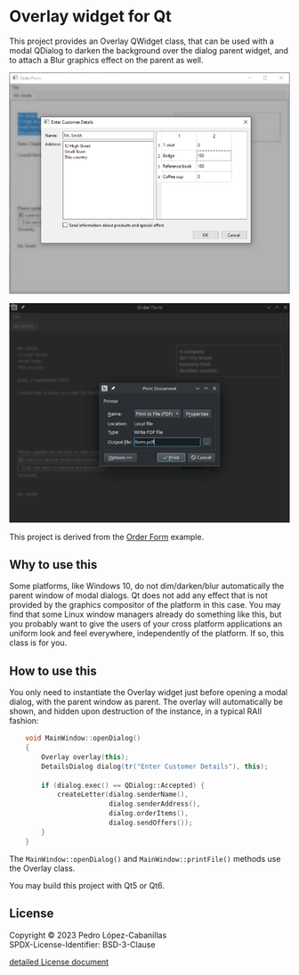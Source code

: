 ﻿# Overlay widget for Qt

This project provides an Overlay QWidget class, that can be used with a modal QDialog to darken the background over the dialog parent widget, and to attach a Blur graphics effect on the parent as well.

![Screenshot on Windows 10](screenshot_windows.png)

![Screenshot on Linux with dark theme](screenshot_linux_dark.png)

This project is derived from the [Order Form](https://doc.qt.io/qt-6/qtwidgets-richtext-orderform-example.html) example.

## Why to use this

Some platforms, like Windows 10, do not dim/darken/blur automatically the parent window of modal dialogs. Qt does not add any effect that is not provided by the graphics compositor of the platform in this case. You may find that some Linux window managers already do something like this, but you probably want to give the users of your cross platform applications an uniform look and feel everywhere, independently of the platform. If so, this class is for you.

## How to use this

You only need to instantiate the Overlay widget just before opening a modal dialog, with the parent window as parent. The overlay will automatically be shown, and hidden upon destruction of the instance, in a typical RAII fashion:
```C++
    void MainWindow::openDialog()
    {
        Overlay overlay(this);
        DetailsDialog dialog(tr("Enter Customer Details"), this);
    
        if (dialog.exec() == QDialog::Accepted) {
            createLetter(dialog.senderName(),
                         dialog.senderAddress(),
                         dialog.orderItems(),
                         dialog.sendOffers());
        }
    }
```
The `MainWindow::openDialog()` and `MainWindow::printFile()` methods use the Overlay class.

You may build this project with Qt5 or Qt6.

## License

Copyright © 2023 Pedro López-Cabanillas  
SPDX-License-Identifier: BSD-3-Clause

[detailed License document](LICENSE)

